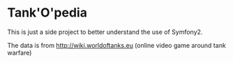 Tank'O'pedia
========================

This is just a side project to better understand the use of Symfony2.

The data is from http://wiki.worldoftanks.eu (online video game around tank warfare)